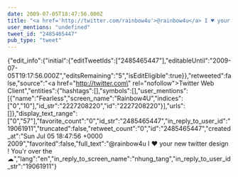 ```yaml
---
date: 2009-07-05T18:47:56.000Z
title: "<a href='http://twitter.com/rainbow4u'>@rainbow4u</a> I ♥ your new twitter design ! You'r over the ☁″"
user_mentions: "undefined"
tweet_id: "2485465447"
pub_type: "tweet"
---
```

{"edit_info":{"initial":{"editTweetIds":["2485465447"],"editableUntil":"2009-07-05T19:17:56.000Z","editsRemaining":"5","isEditEligible":true}},"retweeted":false,"source":"<a href=\"http://twitter.com\" rel=\"nofollow\">Twitter Web Client</a>","entities":{"hashtags":[],"symbols":[],"user_mentions":[{"name":"Fearless","screen_name":"Rainbow4U","indices":["0","10"],"id_str":"2227208220","id":"2227208220"}],"urls":[]},"display_text_range":["0","57"],"favorite_count":"0","id_str":"2485465447","in_reply_to_user_id":"19061911","truncated":false,"retweet_count":"0","id":"2485465447","created_at":"Sun Jul 05 18:47:56 +0000 2009","favorited":false,"full_text":"@rainbow4u I ♥ your new twitter design ! You'r over the ☁","lang":"en","in_reply_to_screen_name":"nhung_tang","in_reply_to_user_id_str":"19061911"}
